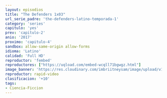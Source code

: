 ```yaml
---
layout: episodios
title: "The Defenders 1x03"
url_serie_padre: 'the-defenders-latino-temporada-1'
category: 'series'
capitulo: 'yes'
prev: 'capitulo-2'
anio: '2017'
proximo: 'capitulo-4'
sandbox: allow-same-origin allow-forms
idioma: 'Latino'
calidad: 'Full HD'
reproductor: 'fembed'
reproductores: ["https://uqload.com/embed-wcqll71bgwgz.html"]
image_banner: 'https://res.cloudinary.com/imbriitneysam/image/upload/v1546192521/defenders-banner-min.jpg'
reproductor: rapid-video
clasificacion: '+10'
tags:
- Ciencia-Ficcion
---
```












